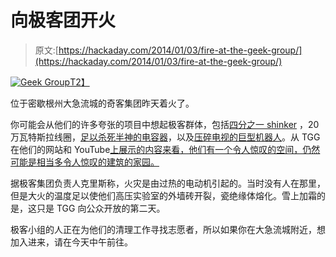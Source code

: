 # 向极客团开火

> 原文:[https://hackaday.com/2014/01/03/fire-at-the-geek-group/](https://hackaday.com/2014/01/03/fire-at-the-geek-group/)

[![Geek Group](../Images/f105a002e4ae3a9ff561d6698a98ba06.png)T2】](http://hackaday.com/wp-content/uploads/2014/01/geek-group.png)

位于密歇根州大急流城的奇客集团昨天着火了。

你可能会从他们的许多夸张的项目中想起极客群体，包括[四分之一 shinker](http://hackaday.com/2012/09/28/how-a-quarter-shrinker-works/) ，20 万瓦特斯拉线圈，[足以杀死半神的电容器](http://hackaday.com/2013/09/29/project-thumper-walkthrough/)，以及[压碎电视的巨型机器人](http://hackaday.com/2013/12/30/the-geek-group-installs-robot-destroys-crt-monitor/)。从 TGG 在他们的网站和 YouTube[上展示的内容来看，他们有一个令人惊叹的空间，仍然可能是相当多令人惊叹的建筑的家园。](http://www.youtube.com/user/thegeekgroup)

据极客集团负责人克里斯称，火灾是由过热的电动机引起的。当时没有人在那里，但是大火的温度足以使他们高压实验室的外墙砖开裂，瓷绝缘体熔化。雪上加霜的是，这只是 TGG 向公众开放的第二天。

极客小组的人正在为他们的清理工作寻找志愿者，所以如果你在大急流城附近，想加入进来，请在今天中午前往。